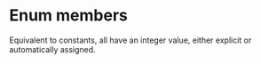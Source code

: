 <div id="enum-members" class="section level1">

Enum members
============

Equivalent to constants, all have an integer value, either explicit or
automatically assigned.

</div>
